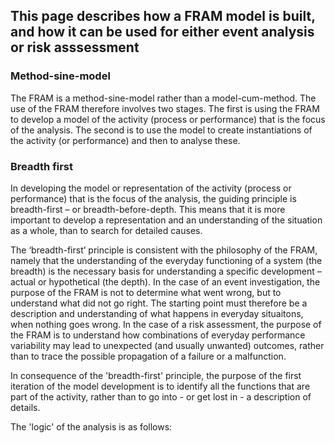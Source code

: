 ## This page describes how a FRAM model is built, and how it can be used for either event analysis or risk asssessment

### Method-sine-model
The FRAM is a method-sine-model rather than a model-cum-method. The use of the FRAM therefore involves two stages. The first is using the FRAM to develop a model of the activity (process or performance) that is the focus of the analysis. The second is to use the model to create instantiations of the activity (or performance) and then to analyse these.

### Breadth first
In developing the model or representation of the activity (process or performance) that is the focus of the analysis, the guiding principle is breadth-first – or breadth-before-depth. This means that it is more important to develop a representation and an understanding of the situation as a whole, than to search for detailed causes.

The ‘breadth-first’ principle is consistent with the philosophy of the FRAM, namely that the understanding of the everyday functioning of a system (the breadth) is the necessary basis for understanding a specific development – actual or hypothetical (the depth). In the case of an event investigation, the purpose of the FRAM is not to determine what went wrong, but to understand what did not go right. The starting point must therefore be a description and understanding of what happens in everyday situaitons, when nothing goes wrong. In the case of a risk assessment, the purpose of the FRAM is to understand how combinations of everyday performance variability may lead to unexpected (and usually unwanted) outcomes, rather than to trace the possible propagation of a failure or a malfunction.

In consequence of the 'breadth-first' principle, the purpose of the first iteration of the model development is to identify all the functions that are part of the activity, rather than to go into - or get lost in - a description of details.

The 'logic' of the analysis is as follows: